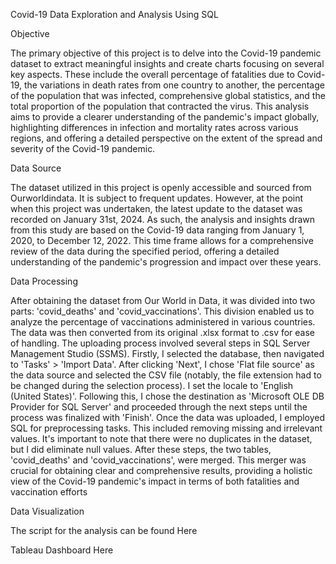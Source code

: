 Covid-19 Data Exploration and Analysis Using SQL

Objective 

The primary objective of this project is to delve into the Covid-19 pandemic dataset to extract meaningful insights and create charts focusing on several key aspects. These include the overall percentage of fatalities due to Covid-19, the variations in death rates from one country to another, the percentage of the population that was infected, comprehensive global statistics, and the total proportion of the population that contracted the virus.
This analysis aims to provide a clearer understanding of the pandemic's impact globally, highlighting differences in infection and mortality rates across various regions, and offering a detailed perspective on the extent of the spread and severity of the Covid-19 pandemic.

Data Source 

The dataset utilized in this project is openly accessible and sourced from Ourworldindata. It is subject to frequent updates. However, at the point when this project was undertaken, the latest update to the dataset was recorded on January 31st, 2024. As such, the analysis and insights drawn from this study are based on the Covid-19 data ranging from January 1, 2020, to December 12, 2022. 
This time frame allows for a comprehensive review of the data during the specified period, offering a detailed understanding of the pandemic's progression and impact over these years.

Data Processing 

After obtaining the dataset from Our World in Data, it was divided into two parts: 'covid_deaths' and 'covid_vaccinations'. This division enabled us to analyze the percentage of vaccinations administered in various countries. The data was then converted from its original .xlsx format to .csv for ease of handling.
The uploading process involved several steps in SQL Server Management Studio (SSMS). Firstly, I selected the database, then navigated to 'Tasks' > 'Import Data'. After clicking 'Next', I chose 'Flat file source' as the data source and selected the CSV file (notably, the file extension had to be changed during the selection process). I set the locale to 'English (United States)'. Following this, I chose the destination as 'Microsoft OLE DB Provider for SQL Server' and proceeded through the next steps until the process was finalized with 'Finish'.
Once the data was uploaded, I employed SQL for preprocessing tasks. This included removing missing and irrelevant values. It's important to note that there were no duplicates in the dataset, but I did eliminate null values. After these steps, the two tables, 'covid_deaths' and 'covid_vaccinations', were merged. This merger was crucial for obtaining clear and comprehensive results, providing a holistic view of the Covid-19 pandemic's impact in terms of both fatalities and vaccination efforts

Data Visualization 

The script for the analysis can be found Here 

Tableau Dashboard Here
